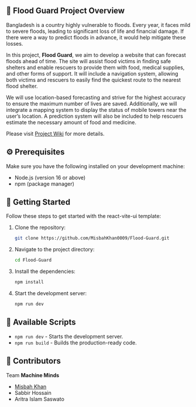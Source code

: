 

## 🌊 Flood Guard Project Overview

Bangladesh is a country highly vulnerable to floods. Every year, it faces mild to severe floods, leading to significant loss of life and financial damage. If there were a way to predict floods in advance, it would help mitigate these losses. 

In this project, **Flood Guard**, we aim to develop a website that can forecast floods ahead of time. The site will assist flood victims in finding safe shelters and enable rescuers to provide them with food, medical supplies, and other forms of support. It will include a navigation system, allowing both victims and rescuers to easily find the quickest route to the nearest flood shelter. 

We will use location-based forecasting and strive for the highest accuracy to ensure the maximum number of lives are saved. Additionally, we will integrate a mapping system to display the status of mobile towers near the user’s location. A prediction system will also be included to help rescuers estimate the necessary amount of food and medicine.

Please visit [Project Wiki](https://github.com/MisbahKhan0009/Flood-Guard/wiki) for more details.

## ⚙️ Prerequisites

Make sure you have the following installed on your development machine:

- Node.js (version 16 or above)
- npm (package manager)

## 🚀 Getting Started

Follow these steps to get started with the react-vite-ui template:

1. Clone the repository:

   ```bash
   git clone https://github.com/MisbahKhan0009/Flood-Guard.git
   ```

2. Navigate to the project directory:

   ```bash
   cd Flood-Guard
   ```

3. Install the dependencies:

   ```bash
   npm install
   ```

4. Start the development server:

   ```bash
   npm run dev
   ```

## 📜 Available Scripts

- `npm run dev` - Starts the development server.
- `npm run build` - Builds the production-ready code.



## 👤 Contributors

Team **Machine Minds**

- [Misbah Khan](https://github.com/MisbahKhan0009)
- Sabbir Hossain
- Aritra Islam Saswato



